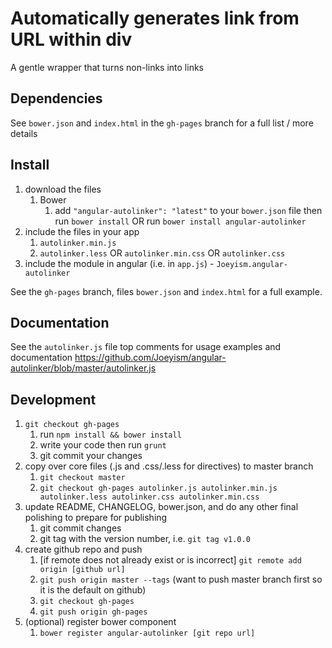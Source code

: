 # Automatically generates link from URL within div

A gentle wrapper that turns non-links into links

## Dependencies

See `bower.json` and `index.html` in the `gh-pages` branch for a full list / more details

## Install
1. download the files
	1. Bower
		1. add `"angular-autolinker": "latest"` to your `bower.json` file then run `bower install` OR run `bower install angular-autolinker`
2. include the files in your app
	1. `autolinker.min.js`
	2. `autolinker.less` OR `autolinker.min.css` OR `autolinker.css`
3. include the module in angular (i.e. in `app.js`) - `Joeyism.angular-autolinker`

See the `gh-pages` branch, files `bower.json` and `index.html` for a full example.


## Documentation
See the `autolinker.js` file top comments for usage examples and documentation
https://github.com/Joeyism/angular-autolinker/blob/master/autolinker.js


## Development

1. `git checkout gh-pages`
	1. run `npm install && bower install`
	2. write your code then run `grunt`
	3. git commit your changes
2. copy over core files (.js and .css/.less for directives) to master branch
	1. `git checkout master`
	2. `git checkout gh-pages autolinker.js autolinker.min.js autolinker.less autolinker.css autolinker.min.css`
3. update README, CHANGELOG, bower.json, and do any other final polishing to prepare for publishing
	1. git commit changes
	2. git tag with the version number, i.e. `git tag v1.0.0`
4. create github repo and push
	1. [if remote does not already exist or is incorrect] `git remote add origin [github url]`
	2. `git push origin master --tags` (want to push master branch first so it is the default on github)
	3. `git checkout gh-pages`
	4. `git push origin gh-pages`
5. (optional) register bower component
	1. `bower register angular-autolinker [git repo url]`
